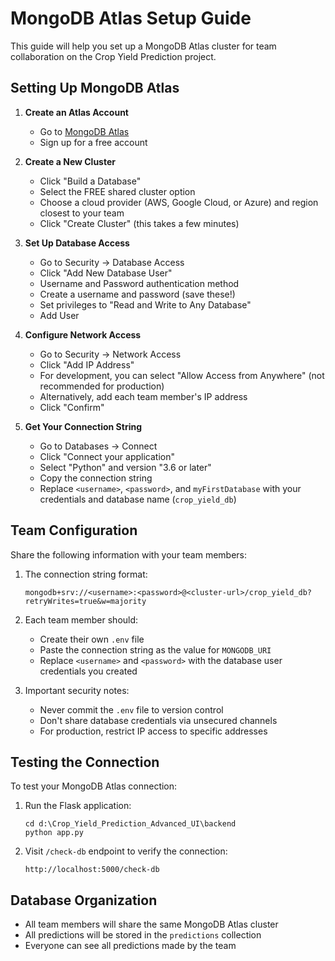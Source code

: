 # MongoDB Atlas Setup Guide

This guide will help you set up a MongoDB Atlas cluster for team collaboration on the Crop Yield Prediction project.

## Setting Up MongoDB Atlas

1. **Create an Atlas Account**
   - Go to [MongoDB Atlas](https://www.mongodb.com/cloud/atlas/register)
   - Sign up for a free account

2. **Create a New Cluster**
   - Click "Build a Database"
   - Select the FREE shared cluster option
   - Choose a cloud provider (AWS, Google Cloud, or Azure) and region closest to your team
   - Click "Create Cluster" (this takes a few minutes)

3. **Set Up Database Access**
   - Go to Security → Database Access
   - Click "Add New Database User"
   - Username and Password authentication method
   - Create a username and password (save these!)
   - Set privileges to "Read and Write to Any Database"
   - Add User

4. **Configure Network Access**
   - Go to Security → Network Access
   - Click "Add IP Address"
   - For development, you can select "Allow Access from Anywhere" (not recommended for production)
   - Alternatively, add each team member's IP address
   - Click "Confirm"

5. **Get Your Connection String**
   - Go to Databases → Connect
   - Click "Connect your application"
   - Select "Python" and version "3.6 or later"
   - Copy the connection string
   - Replace `<username>`, `<password>`, and `myFirstDatabase` with your credentials and database name (`crop_yield_db`)

## Team Configuration

Share the following information with your team members:

1. The connection string format:
   ```
   mongodb+srv://<username>:<password>@<cluster-url>/crop_yield_db?retryWrites=true&w=majority
   ```

2. Each team member should:
   - Create their own `.env` file
   - Paste the connection string as the value for `MONGODB_URI`
   - Replace `<username>` and `<password>` with the database user credentials you created
   
3. Important security notes:
   - Never commit the `.env` file to version control
   - Don't share database credentials via unsecured channels
   - For production, restrict IP access to specific addresses

## Testing the Connection

To test your MongoDB Atlas connection:

1. Run the Flask application:
   ```
   cd d:\Crop_Yield_Prediction_Advanced_UI\backend
   python app.py
   ```

2. Visit `/check-db` endpoint to verify the connection:
   ```
   http://localhost:5000/check-db
   ```

## Database Organization

- All team members will share the same MongoDB Atlas cluster
- All predictions will be stored in the `predictions` collection
- Everyone can see all predictions made by the team
